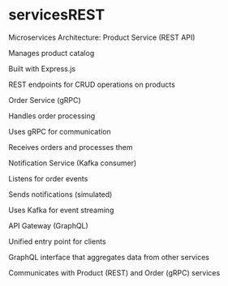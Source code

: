 # servicesREST




Microservices Architecture:
Product Service (REST API)

Manages product catalog

Built with Express.js

REST endpoints for CRUD operations on products


Order Service (gRPC)

Handles order processing

Uses gRPC for communication

Receives orders and processes them



Notification Service (Kafka consumer)

Listens for order events

Sends notifications (simulated)

Uses Kafka for event streaming



API Gateway (GraphQL)

Unified entry point for clients

GraphQL interface that aggregates data from other services

Communicates with Product (REST) and Order (gRPC) services




